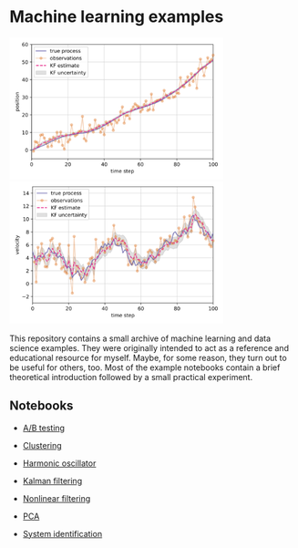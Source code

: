 # Machine learning examples

<p>
  <img src="assets/kalman_position.svg" alt="Kalman filter position estimates" title="Position estimates" height="250" style="padding-right: 1em;">
  <img src="assets/kalman_velocity.svg" alt="Kalman filter velocity estimates" title="Velocity estimates" height="250">
</p>

This repository contains a small archive of machine learning and data science examples.
They were originally intended to act as a reference and educational resource for myself.
Maybe, for some reason, they turn out to be useful for others, too.
Most of the example notebooks contain a brief theoretical introduction followed by a small practical experiment.


## Notebooks

- [A/B testing](notebooks/ab_testing.ipynb)

- [Clustering](notebooks/clustering.ipynb)

- [Harmonic oscillator](notebooks/harmonic_oscillator.ipynb)

- [Kalman filtering](notebooks/kalman_filter.ipynb)

- [Nonlinear filtering](notebooks/nonlinear_filters.ipynb)

- [PCA](notebooks/pca.ipynb)

- [System identification](notebooks/system_identification.ipynb)

